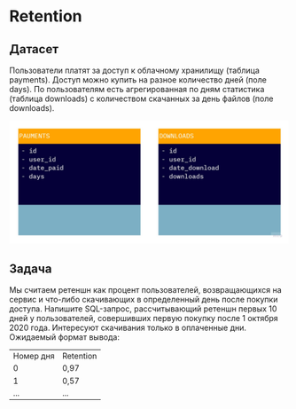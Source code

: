 # Retention

## Датасет
Пользователи платят за доступ к облачному хранилищу (таблица payments). Доступ можно купить на
разное количество дней (поле days). По пользователям есть агрегированная по дням статистика
(таблица downloads) c количеством скачанных за день файлов (поле downloads).

<img src="img/schema.jpg" />

## Задача
Мы считаем ретеншн как процент пользователей, возвращающихся на сервис и что-либо
скачивающих в определенный день после покупки доступа. Напишите SQL-запрос, рассчитывающий
ретеншн первых 10 дней у пользователей, совершивших первую покупку после 1 октября 2020 года.
Интересуют скачивания только в оплаченные дни. Ожидаемый формат вывода:

<table>
   <tr>
      <td>Номер дня</td>
      <td>Retention</td>
   </tr>
  <tr>
      <td>0</td>
      <td>0,97</td>
   </tr>
  <tr>
      <td>1</td>
      <td>0,57</td>
   </tr>
  <tr>
      <td>...</td>
      <td>...</td>
   </tr>
</table>
